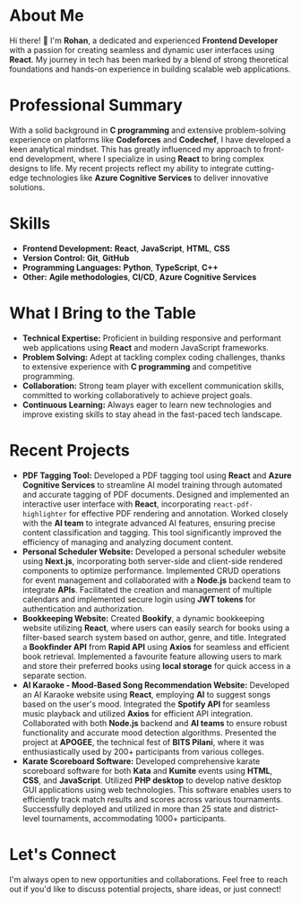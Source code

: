 # About Me

Hi there! 👋 I'm **Rohan**, a dedicated and experienced **Frontend Developer** with a passion for creating seamless and dynamic user interfaces using **React**. My journey in tech has been marked by a blend of strong theoretical foundations and hands-on experience in building scalable web applications.

# Professional Summary

With a solid background in **C programming** and extensive problem-solving experience on platforms like **Codeforces** and **Codechef**, I have developed a keen analytical mindset. This has greatly influenced my approach to front-end development, where I specialize in using **React** to bring complex designs to life. My recent projects reflect my ability to integrate cutting-edge technologies like **Azure Cognitive Services** to deliver innovative solutions.

# Skills

- **Frontend Development:** **React**, **JavaScript**, **HTML**, **CSS**
- **Version Control:** **Git**, **GitHub**
- **Programming Languages:** **Python**, **TypeScript**, **C++**
- **Other:** **Agile methodologies**, **CI/CD**, **Azure Cognitive Services**

# What I Bring to the Table

- **Technical Expertise:** Proficient in building responsive and performant web applications using **React** and modern JavaScript frameworks.
- **Problem Solving:** Adept at tackling complex coding challenges, thanks to extensive experience with **C programming** and competitive programming.
- **Collaboration:** Strong team player with excellent communication skills, committed to working collaboratively to achieve project goals.
- **Continuous Learning:** Always eager to learn new technologies and improve existing skills to stay ahead in the fast-paced tech landscape.

# Recent Projects

- **PDF Tagging Tool:** Developed a PDF tagging tool using **React** and **Azure Cognitive Services** to streamline AI model training through automated and accurate tagging of PDF documents. Designed and implemented an interactive user interface with **React**, incorporating `react-pdf-highlighter` for effective PDF rendering and annotation. Worked closely with the **AI team** to integrate advanced AI features, ensuring precise content classification and tagging. This tool significantly improved the efficiency of managing and analyzing document content.
- **Personal Scheduler Website:** Developed a personal scheduler website using **Next.js**, incorporating both server-side and client-side rendered components to optimize performance. Implemented CRUD operations for event management and collaborated with a **Node.js** backend team to integrate **APIs**. Facilitated the creation and management of multiple calendars and implemented secure login using **JWT tokens** for authentication and authorization.
- **Bookkeeping Website:** Created **Bookify**, a dynamic bookkeeping website utilizing **React**, where users can easily search for books using a filter-based search system based on author, genre, and title. Integrated a **Bookfinder API** from **Rapid API** using **Axios** for seamless and efficient book retrieval. Implemented a favourite feature allowing users to mark and store their preferred books using **local storage** for quick access in a separate section.
- **AI Karaoke - Mood-Based Song Recommendation Website:** Developed an AI Karaoke website using **React**, employing **AI** to suggest songs based on the user's mood. Integrated the **Spotify API** for seamless music playback and utilized **Axios** for efficient API integration. Collaborated with both **Node.js** backend and **AI teams** to ensure robust functionality and accurate mood detection algorithms. Presented the project at **APOGEE**, the technical fest of **BITS Pilani**, where it was enthusiastically used by 200+ participants from various colleges.
- **Karate Scoreboard Software:** Developed comprehensive karate scoreboard software for both **Kata** and **Kumite** events using **HTML**, **CSS**, and **JavaScript**. Utilized **PHP desktop** to develop native desktop GUI applications using web technologies. This software enables users to efficiently track match results and scores across various tournaments. Successfully deployed and utilized in more than 25 state and district-level tournaments, accommodating 1000+ participants.

# Let's Connect

I'm always open to new opportunities and collaborations. Feel free to reach out if you'd like to discuss potential projects, share ideas, or just connect!
